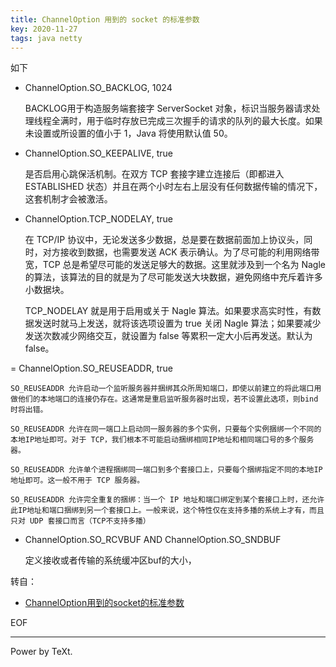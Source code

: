 ```yaml
---
title: ChannelOption 用到的 socket 的标准参数
key: 2020-11-27
tags: java netty
---
```


如下

<!--more-->

- ChannelOption.SO_BACKLOG, 1024

    BACKLOG用于构造服务端套接字 ServerSocket 对象，标识当服务器请求处理线程全满时，用于临时存放已完成三次握手的请求的队列的最大长度。如果未设置或所设置的值小于 1，Java 将使用默认值 50。

- ChannelOption.SO_KEEPALIVE, true

    是否启用心跳保活机制。在双方 TCP 套接字建立连接后（即都进入 ESTABLISHED 状态）并且在两个小时左右上层没有任何数据传输的情况下，这套机制才会被激活。

- ChannelOption.TCP_NODELAY, true

    在 TCP/IP 协议中，无论发送多少数据，总是要在数据前面加上协议头，同时，对方接收到数据，也需要发送 ACK 表示确认。为了尽可能的利用网络带宽，TCP 总是希望尽可能的发送足够大的数据。这里就涉及到一个名为 Nagle 的算法，该算法的目的就是为了尽可能发送大块数据，避免网络中充斥着许多小数据块。

    TCP_NODELAY 就是用于启用或关于 Nagle 算法。如果要求高实时性，有数据发送时就马上发送，就将该选项设置为 true 关闭 Nagle 算法；如果要减少发送次数减少网络交互，就设置为 false 等累积一定大小后再发送。默认为 false。

= ChannelOption.SO_REUSEADDR, true

    SO_REUSEADDR 允许启动一个监听服务器并捆绑其众所周知端口，即使以前建立的将此端口用做他们的本地端口的连接仍存在。这通常是重启监听服务器时出现，若不设置此选项，则bind时将出错。

    SO_REUSEADDR 允许在同一端口上启动同一服务器的多个实例，只要每个实例捆绑一个不同的本地IP地址即可。对于 TCP，我们根本不可能启动捆绑相同IP地址和相同端口号的多个服务器。

    SO_REUSEADDR 允许单个进程捆绑同一端口到多个套接口上，只要每个捆绑指定不同的本地IP地址即可。这一般不用于 TCP 服务器。

    SO_REUSEADDR 允许完全重复的捆绑：当一个 IP 地址和端口绑定到某个套接口上时，还允许此IP地址和端口捆绑到另一个套接口上。一般来说，这个特性仅在支持多播的系统上才有，而且只对 UDP 套接口而言（TCP不支持多播）

- ChannelOption.SO_RCVBUF  AND  ChannelOption.SO_SNDBUF

    定义接收或者传输的系统缓冲区buf的大小，

转自：

- [ChannelOption用到的socket的标准参数](https://www.cnblogs.com/xiaoyongsz/p/6133266.html)

EOF

---

Power by TeXt.
